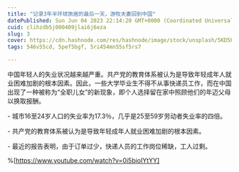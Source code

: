 ```yaml
---
title: "记录3年半环球旅居的最后一天，游牧夫妻回到中国"
datePublished: Sun Jun 04 2023 22:14:20 GMT+0000 (Coordinated Universal Time)
cuid: clihzdb5j000409jlai6j6eza
slug: 3
cover: https://cdn.hashnode.com/res/hashnode/image/stock/unsplash/5KD5PmZEfcg/upload/e486800b01db73c9ed91d7d795e28c1c.jpeg
tags: 546v55cd, 5pef5bgf, 5ri454mn55sf5rs7

---
```


中国年轻人的失业状况越来越严重。共产党的教育体系被认为是导致年轻成年人就业困难加剧的根本因素。因此，一些大学毕业生不得不从事快递员工作，而在中国出现了一种被称为“全职儿女”的新现象，即个人选择留在家中照顾他们的年迈父母以换取报酬。

\- 城市16至24岁人口的失业率为17.3％，几乎是25至59岁劳动者失业率的四倍。

\- 共产党的教育体系被认为是导致年轻成年人就业困难加剧的根本因素。

\- 最近的报告表明，由于订单过少，快递人员的工作岗位稀缺，工人过剩。

%[https://www.youtube.com/watch?v=0i5bioIYtYY]